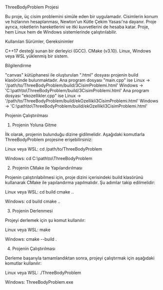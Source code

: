 ThreeBodyProblem Projesi

Bu proje, üç cisim problemini simüle eden bir uygulamadır.  Cisimlerin konum ve hızlarının hesaplanması, Newton'un Kütle Çekim Yasası'na dayanır. Proje ayrıca, roketlerin hareketlerini ve itki kuvvetlerini de hesaba katar. Proje, hem Linux hem de Windows sistemlerinde çalıştırılabilir.

Kullanılan Sürümler, Gereksinimler

C++17 desteği sunan bir derleyici (GCC).
CMake (v3.10).
Linux, Windows veya WSL yüklenmiş bir sistem.

Bilgilendirme

"canvas" kütüphanesi ile oluşturulan ".html" dosyası projenin build klasöründe bulunmaktadır.
Ana program dosyası "main.cpp" ise
Linux   -> '/path/to/ThreeBodyProblem/build/3CisimProblemi.html' 
Windows -> 'C:\path\to\ThreeBodyProblem/build/3CisimProblemi.html'
Ana program dosyası "ekozellikler.cpp" ise
Linux   -> '/path/to/ThreeBodyProblem/build/ekOzellikli3CisimProblemi.html' 
Windows -> 'C:\path\to\ThreeBodyProblem/build/ekOzellikli3CisimProblemi.html'

Projenin Çalıştırılması

1. Projenin Yoluna Gitme

İlk olarak, projenin bulunduğu dizine gidilmelidir. Aşağıdaki komutlarla ThreeBodyProblem projesine erişebilirsiniz:

Linux veya WSL:
cd /path/to/ThreeBodyProblem

Windows:
cd C:\path\to\ThreeBodyProblem

2. Projenin CMake ile Yapılandırılması

Projenin çalıştırılabilmesi için, proje dizini içerisindeki build klasörünü kullanarak CMake ile yapılandırma yapılmalıdır. Şu adımlar takip edilmelidir:

Linux veya WSL:
cd build
cmake ..

Windows:
cd build
cmake ..

3. Projenin Derlenmesi

Projeyi derlemek için şu komut kullanılır:

Linux veya WSL:
make

Windows:
cmake --build .

4. Projenin Çalıştırılması

Derleme başarıyla tamamlandıktan sonra, projeyi çalıştırmak için aşağıdaki komutlar kullanılır:

Linux veya WSL:
./ThreeBodyProblem

Windows:
ThreeBodyProblem.exe